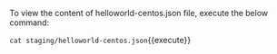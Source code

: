 
To view the content of helloworld-centos.json file, execute the below command:

`cat staging/helloworld-centos.json`{{execute}}
